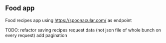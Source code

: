 
## Food app

Food recipes app using https://spoonacular.com/ as endpoint

TODO:
refactor saving recipes request data (not json file of whole bunch on every request)
add pagination 

